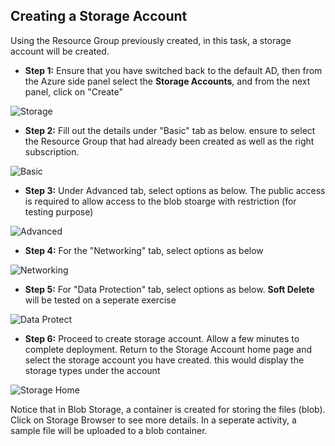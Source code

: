 ## Creating a Storage Account
Using the Resource Group previously created, in this task, a storage account will be created.

- **Step 1:** Ensure that you have switched back to the default AD, then from the Azure side panel select the **Storage Accounts**, and from the next panel, click on "Create"

![Storage]()

- **Step 2:** Fill out the details under "Basic" tab as below. ensure to select the Resource Group that had already been created as well as the right subscription.

![Basic]()


- **Step 3:** Under Advanced tab, select options as below. The public access is required to allow access to the blob stoarge with restriction (for testing purpose)

![Advanced]()

- **Step 4:** For the "Networking" tab, select options as below

![Networking]()

- **Step 5:** For "Data Protection" tab, select options as below. **Soft Delete** will be tested on a seperate exercise

![Data Protect]()

- **Step 6:** Proceed to create storage account. Allow a few minutes to complete deployment. Return to the Storage Account home page and select the storage account you have created. this would display the storage types under the account

![Storage Home]()

Notice that in Blob Storage, a container is created for storing the files (blob). Click on Storage Browser to see more details. In a seperate activity, a sample file will be uploaded to a blob container.